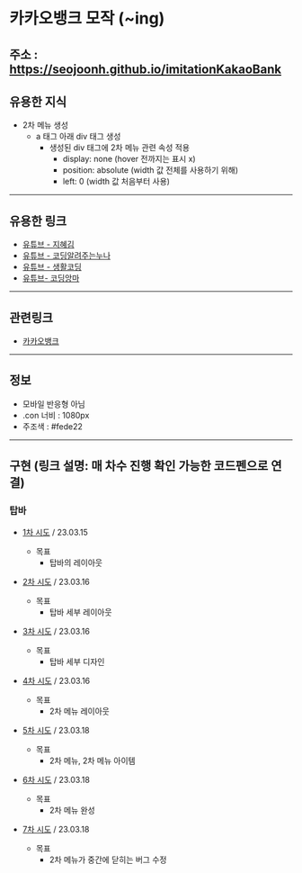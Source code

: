 # 카카오뱅크 모작 (~ing)
주소 : https://seojoonh.github.io/imitationKakaoBank
---

## 유용한 지식
- 2차 메뉴 생성
    - a 태그 아래 div 태그 생성
        - 생성된 div 태그에 2차 메뉴 관련 속성 적용
            - display: none (hover 전까지는 표시 x)
            - position: absolute (width 값 전체를 사용하기 위해)
            - left: 0 (width 값 처음부터 사용)


---
## 유용한 링크
- [유튜브 - 지혜김](https://www.youtube.com/@hye_______ji)
- [유튜브 - 코딩알려주는누나](https://www.youtube.com/@user-yu8so2ck1z)
- [유튜브 - 생활코딩](https://www.youtube.com/@coohde)
- [유튜브- 코딩앙마](https://www.youtube.com/@codingangma)

---

## 관련링크
- [카카오뱅크](https://www.kakaobank.com/)

---

## 정보
- 모바일 반응형 아님
- .con 너비 : 1080px
- 주조색 : #fede22

---

## 구현 (링크 설명: 매 차수 진행 확인 가능한 코드펜으로 연결)
### 탑바
- [1차 시도](https://codepen.io/seojoon/pen/dyqmxar?editors=1100) / 23.03.15
    - 목표
        - 탑바의 레이아웃

- [2차 시도](https://codepen.io/seojoon/pen/GRXdYBq) / 23.03.16
    - 목표
        - 탑바 세부 레이아웃

- [3차 시도](https://codepen.io/seojoon/pen/qBMYQXN) / 23.03.16
    - 목표
        - 탑바 세부 디자인

- [4차 시도](https://codepen.io/seojoon/pen/NWLMJXL) / 23.03.16
    - 목표
        - 2차 메뉴 레이아웃

- [5차 시도](https://codepen.io/seojoon/pen/MWqBjKN) / 23.03.18
    - 목표
        - 2차 메뉴, 2차 메뉴 아이템

- [6차 시도](https://codepen.io/seojoon/pen/dyqjpKd) / 23.03.18
    - 목표
        - 2차 메뉴 완성

- [7차 시도](https://codepen.io/seojoon/pen/mdGjOpN) / 23.03.18
    - 목표
        - 2차 메뉴가 중간에 닫히는 버그 수정